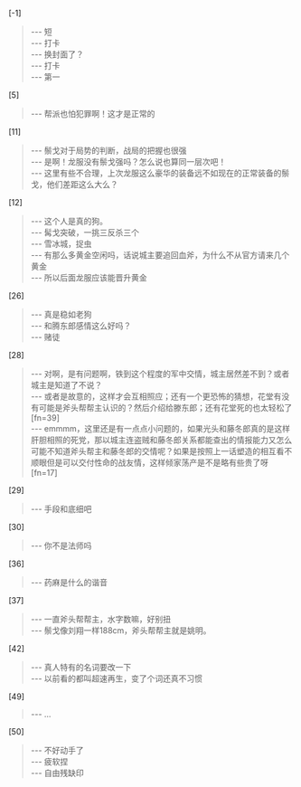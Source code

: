 
[-1] 
>--- 短<br>
>--- 打卡<br>
>--- 换封面了？<br>
>--- 打卡<br>
>--- 第一<br>

[5] 
>--- 帮派也怕犯罪啊！这才是正常的<br>

[11] 
>--- 鬃戈对于局势的判断，战局的把握也很强<br>
>--- 是啊！龙服没有鬃戈强吗？怎么说也算同一层次吧！<br>
>--- 这里有些不合理，上次龙服这么豪华的装备远不如现在的正常装备的鬃戈，他们差距这么大么？<br>

[12] 
>--- 这个人是真的狗。<br>
>--- 髯戈突破，一挑三反杀三个<br>
>--- 雪冰城，捉虫<br>
>--- 有那么多黄金空闲吗，话说城主要追回血斧，为什么不从官方请来几个黄金<br>
>--- 所以后面龙服应该能晋升黄金<br>

[26] 
>--- 真是稳如老狗<br>
>--- 和腾东郎感情这么好吗？<br>
>--- 赌徒<br>

[28] 
>--- 对啊，是有问题啊，铁到这个程度的军中交情，城主居然差不到？或者城主是知道了不说？<br>
>--- 或者是故意的，这样才会互相照应；还有一个更恐怖的猜想，花堂有没有可能是斧头帮帮主认识的？然后介绍给滕东郎；还有花堂死的也太轻松了[fn=39]<br>
>--- emmmm，这里还是有一点点小问题的，如果光头和藤冬郎真的是这样肝胆相照的死党，那以城主连盗贼和藤冬郎关系都能查出的情报能力又怎么可能不知道斧头帮主和藤冬郎的交情呢？如果是按照上一话塑造的相互看不顺眼但是可以交付性命的战友情，这样倾家荡产是不是略有些贵了呀[fn=17]<br>

[29] 
>--- 手段和底细吧<br>

[30] 
>--- 你不是法师吗<br>

[36] 
>--- 药麻是什么的谐音<br>

[37] 
>--- 一直斧头帮帮主，水字数嘛，好别扭<br>
>--- 鬃戈像刘翔一样188cm，斧头帮帮主就是姚明。<br>

[42] 
>--- 真人特有的名词要改一下<br>
>--- 以前看的都叫超速再生，变了个词还真不习惯<br>

[49] 
>--- ...<br>

[50] 
>--- 不好动手了<br>
>--- 疲软捏<br>
>--- 自由残缺印<br>
